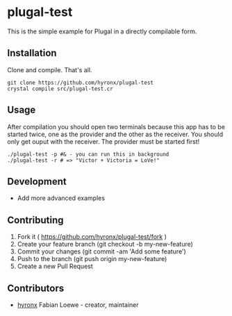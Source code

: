 # plugal-test

This is the simple example for Plugal in a directly compilable form.

## Installation

Clone and compile. That's all.

```text
git clone https://github.com/hyronx/plugal-test
crystal compile src/plugal-test.cr
```


## Usage

After compilation you should open two terminals because this app has to be started twice,
one as the provider and the other as the receiver. You should only get ouput with the receiver.
The provider must be started first!

```text
./plugal-test -p #& - you can run this in background
./plugal-test -r # => "Victor + Victoria = LoVe!"
```

## Development

- Add more advanced examples

## Contributing

1. Fork it ( https://github.com/hyronx/plugal-test/fork )
2. Create your feature branch (git checkout -b my-new-feature)
3. Commit your changes (git commit -am 'Add some feature')
4. Push to the branch (git push origin my-new-feature)
5. Create a new Pull Request

## Contributors

- [hyronx](https://github.com/hyronx) Fabian Loewe - creator, maintainer
